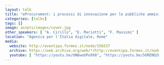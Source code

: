 ```yaml
---
layout: talk
title: "eProcurement: i processi di innovazione per le pubbliche amministrazioni e per le imprese"
categories: [talks]
tags: []
image: assets/images/cover.jpg
other_speakers: [ "A. Cirillo", "E. Mariotti", "F. Massimi" ]
location: "Agenzia per l'Italia digitale, Rome"
media:
  website: http://eventipa.formez.it/node/156537
  archive: https://web.archive.org/web/*/http://eventipa.formez.it/node/156537
  youtube: [ "https://youtu.be/UN6woUPo9X8", "https://youtu.be/5OREND20Cw8" ]
---
```


